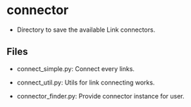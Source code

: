 # connector
* Directory to save the available Link connectors.

## Files
* connect_simple.py: Connect every links.

* connect_util.py: Utils for link connecting works.
* connector_finder.py: Provide connector instance for user.